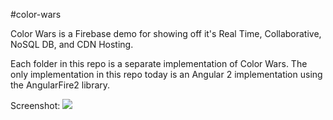 #color-wars

Color Wars is a Firebase demo for showing off it's Real Time, Collaborative, NoSQL DB, and CDN Hosting.

Each folder in this repo is a separate implementation of Color Wars.  The only implementation in this repo today is an Angular 2 implementation using the AngularFire2 library.

Screenshot:
<img src="https://raw.githubusercontent.com/kd7yva/color-wars/master/colorwars-screenshot.jpg"></img>
